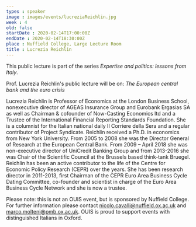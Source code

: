 ```yaml
---
types : speaker
image : images/events/lucreziaReichlin.jpg
week : 4
old: false
startDate : 2020-02-14T17:00:00Z
endDate : 2020-02-14T18:30:00Z
place : Nuffield College, Large Lecture Room
title : Lucrezia Reichlin
---
```


This public lecture is part of the series *Expertise and politics: lessons from Italy*.

Prof. Lucrezia Reichlin's public lecture will be on:
 *The European central bank and the euro crisis*
 
Lucrezia Reichlin is Professor of Economics at the London Business School, nonexecutive director of AGEAS Insurance Group and Eurobank Ergasias SA as well as Chairman & cofounder of Now-Casting Economics ltd and a Trustee of the International Financial Reporting Standards Foundation. She is a columnist for the Italian national daily Il Corriere della Sera and a regular contributor of Project Syndicate. Reichlin received a Ph.D. in economics from New York University. From 2005 to 2008 she was the Director General of Research at the European Central Bank. From 2009 – April 2018 she was non-executive director of UniCredit Banking Group and from 2013-2016 she was Chair of the Scientific Council at the Brussels based think-tank Bruegel. Reichlin has been an active contributor to the life of the Centre for Economic Policy Research (CEPR) over the years. She has been research director in 2011-2013, first Chairman of the CEPR Euro Area Business Cycle Dating Committee, co-founder and scientist in charge of the Euro Area Business Cycle Network and she is now a trustee. 


Please note: this is not an OUIS event, but is sponsored by Nuffield College. For further information please contact nicolo.cavalli@nuffield.ox.ac.uk and marco.molteni@pmb.ox.ac.uk. OUIS is proud to support events with distinguished Italians in Oxford.